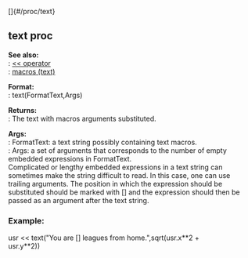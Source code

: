 []{#/proc/text}    
## text proc    
**See also:**    
:   [\<\< operator](/ref/operator/%3c%3c)    
:   [macros (text)](/ref/DM/text/macros)    
<!-- -->    
**Format:**    
:   text(FormatText,Args)    
<!-- -->    
**Returns:**    
:   The text with macros arguments substituted.    
<!-- -->    
**Args:**    
:   FormatText: a text string possibly containing text macros.    
:   Args: a set of arguments that corresponds to the number of empty    
    embedded expressions in FormatText.    
Complicated or lengthy embedded expressions in a text string can    
sometimes make the string difficult to read. In this case, one can use    
trailing arguments. The position in which the expression should be    
substituted should be marked with \[\] and the expression should then be    
passed as an argument after the text string.    
### Example:    
usr \<\< text(\"You are \[\] leagues from home.\",sqrt(usr.x\*\*2 +    
usr.y\*\*2))  